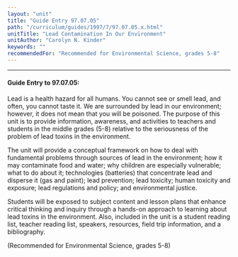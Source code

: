 ```yaml
---
layout: "unit"
title: "Guide Entry 97.07.05"
path: "/curriculum/guides/1997/7/97.07.05.x.html"
unitTitle: "Lead Contamination In Our Environment"
unitAuthor: "Carolyn N. Kinder"
keywords: ""
recommendedFor: "Recommended for Environmental Science, grades 5-8"
---
```

<body>
<hr/>
<h4>
Guide Entry to 97.07.05:
</h4>
Lead is a health hazard for all humans. You cannot see or smell lead, and often, you cannot taste it. We are surrounded by lead in our environment; however, it does not mean that you will be poisoned. The purpose of this unit is to provide information, awareness, and activities to teachers and students in the middle grades (5-8) relative to the seriousness of the problem of lead toxins in the environment.
<p>
The unit will provide a conceptual framework on how to deal with fundamental problems through sources of lead in the environment; how it may contaminate food and water; why children are especially vulnerable; what to do about it; technologies (batteries) that concentrate lead and disperse it (gas and paint); lead prevention; lead toxicity; human toxicity and exposure; lead regulations and policy; and environmental justice.
</p>
<p>
Students will be exposed to subject content and lesson plans that enhance critical thinking and inquiry through a hands-on approach to learning about lead toxins in the environment. Also, included in the unit is a student reading list, teacher reading list, speakers, resources, field trip information, and a bibliography.
</p>
<p>
(Recommended for Environmental Science, grades 5-8)
</p>
</body>